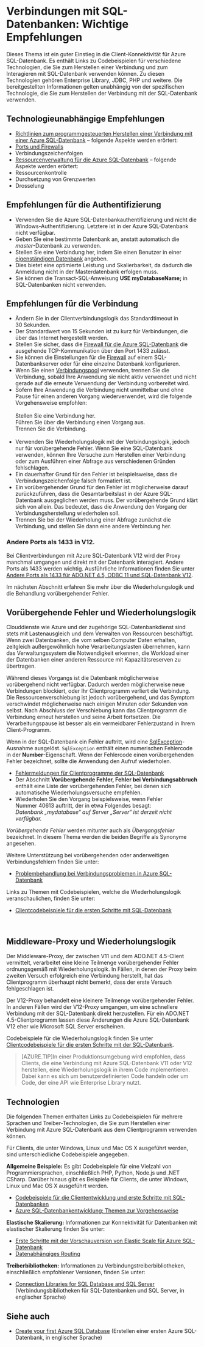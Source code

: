 <properties 
	pageTitle="Verbindungen mit SQL-Datenbanken: Wichtige Empfehlungen"
	description="Ein Themeneinstieg, der Links und Empfehlungen für Client-Programme für das Aufbauen von Verbindungen mit Azure SQL-Datenbank mit Technologien wie ADO.NET und PHP zusammenfasst."
	services="sql-database"
	documentationCenter=""
	authors="MightyPen"
	manager="jeffreyg"
	editor=""/>


<tags 
	ms.service="sql-database"
	ms.workload="data-management"
	ms.tgt_pltfrm="na"
	ms.devlang="na"
	ms.topic="article"
	ms.date="08/05/2015"
	ms.author="genemi"/>


# Verbindungen mit SQL-Datenbanken: Wichtige Empfehlungen


Dieses Thema ist ein guter Einstieg in die Client-Konnektivität für Azure SQL-Datenbank. Es enthält Links zu Codebeispielen für verschiedene Technologien, die Sie zum Herstellen einer Verbindung und zum Interagieren mit SQL-Datenbank verwenden können. Zu diesen Technologien gehören Enterprise Library, JDBC, PHP und weitere. Die bereitgestellten Informationen gelten unabhängig von der spezifischen Technologie, die Sie zum Herstellen der Verbindung mit der SQL-Datenbank verwenden.


## Technologieunabhängige Empfehlungen


- [Richtlinien zum programmgesteuerten Herstellen einer Verbindung mit einer Azure SQL-Datenbank](http://msdn.microsoft.com/library/azure/ee336282.aspx) – folgende Aspekte werden erörtert:
 - [Ports und Firewalls](https://azure.microsoft.com/de-DE/documentation/articles/sql-database-configure-firewall-settings/)
 - Verbindungszeichenfolgen
- [Ressourcenverwaltung für die Azure SQL-Datenbank](https://msdn.microsoft.com/library/azure/dn338083.aspx) – folgende Aspekte werden erörtert:
 - Ressourcenkontrolle
 - Durchsetzung von Grenzwerten
 - Drosselung




## Empfehlungen für die Authentifizierung


- Verwenden Sie die Azure SQL-Datenbankauthentifizierung und nicht die Windows-Authentifizierung. Letztere ist in der Azure SQL-Datenbank nicht verfügbar.
- Geben Sie eine bestimmte Datenbank an, anstatt automatisch die *master*-Datenbank zu verwenden.
- Stellen Sie eine Verbindung her, indem Sie einen Benutzer in einer [eigenständigen Datenbank](http://msdn.microsoft.com/library/ff929071.aspx) angeben.
 - Dies bietet eine optimierte Leistung und Skalierbarkeit, da dadurch die Anmeldung nicht in der Masterdatenbank erfolgen muss.
 - Sie können die Transact-SQL-Anweisung **USE myDatabaseName;** in SQL-Datenbanken nicht verwenden.


## Empfehlungen für die Verbindung


- Ändern Sie in der Clientverbindungslogik das Standardtimeout in 30 Sekunden.
 - Der Standardwert von 15 Sekunden ist zu kurz für Verbindungen, die über das Internet hergestellt werden.
- Stellen Sie sicher, dass die [Firewall für die Azure SQL-Datenbank](http://msdn.microsoft.com/library/ee621782.aspx) die ausgehende TCP-Kommunikation über den Port 1433 zulässt.
 - Sie können die Einstellungen für die [Firewall](http://msdn.microsoft.com/library/azure/ee621782.aspx) auf einem SQL-Datenbankserver oder für eine einzelne Datenbank konfigurieren.
- Wenn Sie einen [Verbindungspool](http://msdn.microsoft.com/library/8xx3tyca.aspx) verwenden, trennen Sie die Verbindung, sobald Ihre Anwendung sie nicht aktiv verwendet und nicht gerade auf die erneute Verwendung der Verbindung vorbereitet wird.
 - Sofern Ihre Anwendung die Verbindung nicht unmittelbar und ohne Pause für einen anderen Vorgang wiederverwendet, wird die folgende Vorgehensweise empfohlen: <br/><br/>Stellen Sie eine Verbindung her. <br/>Führen Sie über die Verbindung einen Vorgang aus. <br/>Trennen Sie die Verbindung.<br/><br/>
- Verwenden Sie Wiederholungslogik mit der Verbindungslogik, jedoch nur für vorübergehende Fehler. Wenn Sie eine SQL-Datenbank verwenden, können Ihre Versuche zum Herstellen einer Verbindung oder zum Ausführen einer Abfrage aus verschiedenen Gründen fehlschlagen.
 - Ein dauerhafter Grund für den Fehler ist beispielsweise, dass die Verbindungszeichenfolge falsch formatiert ist.
 - Ein vorübergehender Grund für den Fehler ist möglicherweise darauf zurückzuführen, dass die Gesamtarbeitslast in der Azure SQL-Datenbank ausgeglichen werden muss. Der vorübergehende Grund klärt sich von allein. Das bedeutet, dass die Anwendung den Vorgang der Verbindungsherstellung wiederholen soll.
 - Trennen Sie bei der Wiederholung einer Abfrage zunächst die Verbindung, und stellen Sie dann eine andere Verbindung her.


### Andere Ports als 1433 in V12.


Bei Clientverbindungen mit Azure SQL-Datenbank V12 wird der Proxy manchmal umgangen und direkt mit der Datenbank interagiert. Andere Ports als 1433 werden wichtig. Ausführliche Informationen finden Sie unter<br/> [Andere Ports als 1433 für ADO.NET 4.5, ODBC 11 und SQL-Datenbank V12](sql-database-develop-direct-route-ports-adonet-v12.md).


Im nächsten Abschnitt erfahren Sie mehr über die Wiederholungslogik und die Behandlung vorübergehender Fehler.


## Vorübergehende Fehler und Wiederholungslogik


Clouddienste wie Azure und der zugehörige SQL-Datenbankdienst sind stets mit Lastenausgleich und dem Verwalten von Ressourcen beschäftigt. Wenn zwei Datenbanken, die vom selben Computer Daten erhalten, zeitgleich außergewöhnlich hohe Verarbeitungslasten übernehmen, kann das Verwaltungssystem die Notwendigkeit erkennen, die Workload einer der Datenbanken einer anderen Ressource mit Kapazitätsreserven zu übertragen.


Während dieses Vorgangs ist die Datenbank möglicherweise vorübergehend nicht verfügbar. Dadurch werden möglicherweise neue Verbindungen blockiert, oder Ihr Clientprogramm verliert die Verbindung. Die Ressourcenverschiebung ist jedoch vorübergehend, und das Symptom verschwindet möglicherweise nach einigen Minuten oder Sekunden von selbst. Nach Abschluss der Verschiebung kann das Clientprogramm die Verbindung erneut herstellen und seine Arbeit fortsetzen. Die Verarbeitungspause ist besser als ein vermeidbarer Fehlerzustand in Ihrem Client-Programm.


Wenn in der SQL-Datenbank ein Fehler auftritt, wird eine [SqlException](https://msdn.microsoft.com/library/system.data.sqlclient.sqlexception.aspx)-Ausnahme ausgelöst. `SqlException` enthält einen numerischen Fehlercode in der **Number**-Eigenschaft. Wenn der Fehlercode einen vorübergehenden Fehler bezeichnet, sollte die Anwendung den Aufruf wiederholen.


- [Fehlermeldungen für Clientprogramme der SQL-Datenbank](sql-database-develop-error-messages.md)
 - Der Abschnitt **Vorübergehende Fehler, Fehler bei Verbindungsabbruch** enthält eine Liste der vorübergehenden Fehler, bei denen sich automatische Wiederholungsversuche empfehlen.
 - Wiederholen Sie den Vorgang beispielsweise, wenn Fehler Nummer 40613 auftritt, der in etwa Folgendes besagt: <br/>*Datenbank „mydatabase“ auf Server „Server“ ist derzeit nicht verfügbar.*


*Vorübergehende Fehler* werden mitunter auch als *Übergangsfehler* bezeichnet. In diesem Thema werden die beiden Begriffe als Synonyme angesehen.


Weitere Unterstützung bei vorübergehenden oder anderweitigen Verbindungsfehlern finden Sie unter:


- [Problembehandlung bei Verbindungsproblemen in Azure SQL-Datenbank](http://support.microsoft.com/kb/2980233/)


Links zu Themen mit Codebeispielen, welche die Wiederholungslogik veranschaulichen, finden Sie unter:


- [Clientcodebeispiele für die ersten Schritte mit SQL-Datenbank](sql-database-develop-quick-start-client-code-samples.md)


<a id="gatewaynoretry" name="gatewaynoretry">&nbsp;</a>


## Middleware-Proxy und Wiederholungslogik


Der Middleware-Proxy, der zwischen V11 und dem ADO.NET 4.5-Client vermittelt, verarbeitet eine kleine Teilmenge vorübergehender Fehler ordnungsgemäß mit Wiederholungslogik. In Fällen, in denen der Proxy beim zweiten Versuch erfolgreich eine Verbindung herstellt, hat das Clientprogramm überhaupt nicht bemerkt, dass der erste Versuch fehlgeschlagen ist.


Der V12-Proxy behandelt eine kleinere Teilmenge vorübergehender Fehler. In anderen Fällen wird der V12-Proxy umgangen, um eine schnellere Verbindung mit der SQL-Datenbank direkt herzustellen. Für ein ADO.NET 4.5-Clientprogramm lassen diese Änderungen die Azure SQL-Datenbank V12 eher wie Microsoft SQL Server erscheinen.


Codebeispiele für die Wiederholungslogik finden Sie unter <br/>[Clientcodebeispiele für die ersten Schritte mit der SQL-Datenbank](sql-database-develop-quick-start-client-code-samples.md).


> [AZURE.TIP]In einer Produktionsumgebung wird empfohlen, dass Clients, die eine Verbindung mit Azure SQL-Datenbank V11 oder V12 herstellen, eine Wiederholungslogik in ihrem Code implementieren. Dabei kann es sich um benutzerdefinierten Code handeln oder um Code, der eine API wie Enterprise Library nutzt.


## Technologien


Die folgenden Themen enthalten Links zu Codebeispielen für mehrere Sprachen und Treiber-Technologien, die Sie zum Herstellen einer Verbindung mit Azure SQL-Datenbank aus dem Clientprogramm verwenden können.


Für Clients, die unter Windows, Linux und Mac OS X ausgeführt werden, sind unterschiedliche Codebeispiele angegeben.


**Allgemeine Beispiele:** Es gibt Codebeispiele für eine Vielzahl von Programmiersprachen, einschließlich PHP, Python, Node.js und .NET CSharp. Darüber hinaus gibt es Beispiele für Clients, die unter Windows, Linux und Mac OS X ausgeführt werden.


- [Codebeispiele für die Cliententwicklung und erste Schritte mit SQL-Datenbanken](sql-database-develop-quick-start-client-code-samples.md)
- [Azure SQL-Datenbankentwicklung: Themen zur Vorgehensweise](http://msdn.microsoft.com/library/azure/ee621787.aspx)


**Elastische Skalierung:** Informationen zur Konnektivität für Datenbanken mit elastischer Skalierung finden Sie unter:


- [Erste Schritte mit der Vorschauversion von Elastic Scale für Azure SQL-Datenbank](sql-database-elastic-scale-get-started.md)
- [Datenabhängiges Routing](sql-database-elastic-scale-data-dependent-routing.md)


**Treiberbibliotheken:** Informationen zu Verbindungstreiberbibliotheken, einschließlich empfohlener Versionen, finden Sie unter:


- [Connection Libraries for SQL Database and SQL Server](sql-database-libraries.md) (Verbindungsbibliotheken für SQL-Datenbanken und SQL Server, in englischer Sprache)


## Siehe auch


- [Create your first Azure SQL Database](sql-database-get-started.md) (Erstellen einer ersten Azure SQL-Datenbank, in englischer Sprache)

 

<!---HONumber=August15_HO9-->